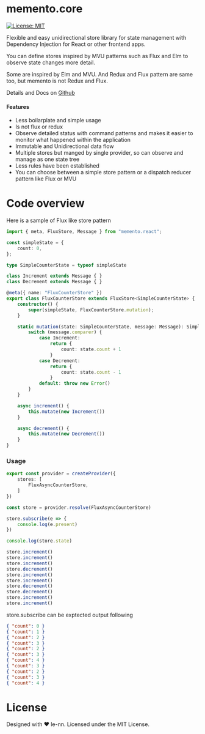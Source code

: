 # memento.core

[![License: MIT](https://img.shields.io/badge/License-MIT-yellow.svg)](https://opensource.org/licenses/MIT)

Flexible and easy unidirectional store library for state management with Dependency Injection for React or other frontend apps.

You can define stores inspired by MVU patterns such as Flux and Elm to observe state changes more detail.

Some are inspired by Elm and MVU.
And Redux and Flux pattern are same too, but memento is not Redux and Flux.

Details and Docs on [Github](https://github.com/le-nn/memento-js)

#### Features

* Less boilarplate and simple usage 
* Is not flux or redux
* Observe detailed status with command patterns and makes it easier to monitor what happened within the application 
* Immutable and Unidirectional data flow
* Multiple stores but manged by single provider, so can observe and manage as one state tree
* Less rules have been established
* You can choose between a simple store pattern or a dispatch reducer pattern like Flux or MVU

# Code overview

Here is a sample of Flux like store pattern

```ts
import { meta, FluxStore, Message } from "memento.react";

const simpleState = {
    count: 0,
};

type SimpleCounterState = typeof simpleState

class Increment extends Message { }
class Decrement extends Message { }

@meta({ name: "FluxCounterStore" })
export class FluxCounterStore extends FluxStore<SimpleCounterState> {
    constructor() {
        super(simpleState, FluxCounterStore.mutation);
    }

    static mutation(state: SimpleCounterState, message: Message): SimpleCounterState {
        switch (message.comparer) {
            case Increment:
                return {
                    count: state.count + 1
                }
            case Decrement:
                return {
                    count: state.count - 1
                }
            default: throw new Error()
        }
    }

    async increment() {
        this.mutate(new Increment())
    }

    async decrement() {
        this.mutate(new Decrement())
    }
}

```

### Usage

```ts
export const provider = createProvider({
    stores: [
        FluxAsyncCounterStore,
    ]
})

const store = provider.resolve(FluxAsyncCounterStore)

store.subscribe(e => {
    console.log(e.present)
})

console.log(store.state)

store.increment()
store.increment()
store.increment()
store.decrement()
store.increment()
store.increment()
store.decrement()
store.decrement()
store.increment()
store.increment()
```

store.subscribe can be exptected output following

```json
{ "count": 0 }
{ "count": 1 }
{ "count": 2 }
{ "count": 3 }
{ "count": 2 }
{ "count": 3 }
{ "count": 4 }
{ "count": 3 }
{ "count": 2 }
{ "count": 3 }
{ "count": 4 }
```

# License
Designed with ♥ le-nn. Licensed under the MIT License.
